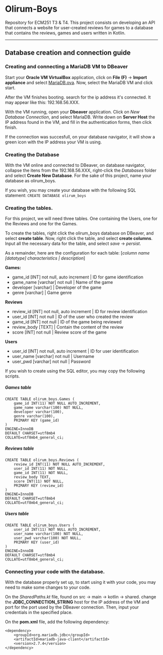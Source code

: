 # Olirum-Boys
Repository for ECM251 T3 & T4.
This project consists on developing an API that connects a website for user-created reviews for games to a database that contains the reviews, games and users written in Kotlin.

---

## Database creation and connection guide

### Creating and connecting a MariaDB VM to DBeaver

Start your **Oracle VM VirtualBox** application, click on **File (F)** -> **Import appliance** and select [MariaDB.ova](https://drive.google.com/file/d/1-sGSoNCKoXVH0sUQmkKuJAp3eN5YVJnf/view?usp=sharing).
Now, select the MariaDB VM and click start.

After the VM finishes booting. search for the ip address it's connected. It may appear like this: 192.168.56.XXX.

With the VM running, open your **Dbeaver** application. Click on *New Database Connection*, and select MariaDB.
Write down on **Server Host** the IP address found in the VM, and fill in the authentication forms, then click finish.

If the connection was succesfull, on your database navigator, it will show a green icon with the IP address your VM is using.

### Creating the Database

With the VM online and connected to DBeaver, on database navigator, collapse the itens from the 192.168.56.XXX, right-click the *Databases* folder and select **Create New Database**. For the sake of this project, name your database as olirum_boys.

If you wish, you may create your database with the following SQL statement: `CREATE DATABASE olirum_boys`

### Creating the tables.

For this project, we will need three tables. One containing the Users, one for the Reviews and one for the Games.

To create the tables, right click the olirum_boys database on DBeaver, and select **create table**. Now, right click the table, and select **create columns**. Input all the necessary data for the table, and select *save* -> *persist*.

As a remainder, here are the configuration for each table:
[*column name [datatype] characteristics | description*]

**Games:**
* game_id [INT] not null, auto increment | ID for game identification
* game_name [varchar] not null | Name of the game
* developer [varchar] | Developer of the game
* genre [varchar] | Game genre

**Reviews**
* review_id [INT] not null, auto increment | ID for review identification
* user_id [INT] not null | ID of the user who created the review
* game_id [INT] not null | ID of the game being reviewed
* review_body [TEXT] | Contain the content of the review
* score [INT] not null | Review score of the game

**Users**
* user_id [INT] not null, auto increment | ID for user identification
* user_name [varchar] not null | Username
* user_pwd [varchar] not null | Password

If you wish to create using the SQL editor, you may copy the following scripts.

##### Games table

```
CREATE TABLE olirum_boys.Games (
 	game_id INT(11) NOT NULL AUTO_INCREMENT,
 	game_name varchar(100) NOT NULL,
 	developer varchar(100),
 	genre varchar(100),
 	PRIMARY KEY (game_id)
)
ENGINE=InnoDB
DEFAULT CHARSET=utf8mb4
COLLATE=utf8mb4_general_ci;
```

##### Reviews table

```
CREATE TABLE olirum_boys.Reviews (
	review_id INT(11) NOT NULL AUTO_INCREMENT,
	user_id INT(11) NOT NULL,
	game_id INT(11) NOT NULL,
	review_body TEXT,
	score INT(11) NOT NULL,
	PRIMARY KEY (review_id)
)
ENGINE=InnoDB
DEFAULT CHARSET=utf8mb4
COLLATE=utf8mb4_general_ci;
```

##### Users table

```
CREATE TABLE olirum_boys.Users (
 	user_id INT(11) NOT NULL AUTO_INCREMENT,
	user_name varchar(100) NOT NULL,
	user_pwd varchar(100) NOT NULL,
	PRIMARY KEY (user_id)
)
ENGINE=InnoDB
DEFAULT CHARSET=utf8mb4
COLLATE=utf8mb4_general_ci;
```

### Connecting your code with the database.

With the database properly set up, to start using it with your code, you may need to make some changes to your code.

On the *SharedPaths.kt* file, found on src -> main -> kotlin -> shared. change the **JDBC_CONNECTION_STRING** host for the IP address of the VM and port for the port used by the DBeaver connection. Then, input your credentials in the specified place.

On the **pom.xml** file, add the following dependency:

```
<dependency>
    <groupId>org.mariadb.jdbc</groupId>
    <artifactId>mariadb-java-client</artifactId>
	<version>2.7.4</version>
</dependency>
```